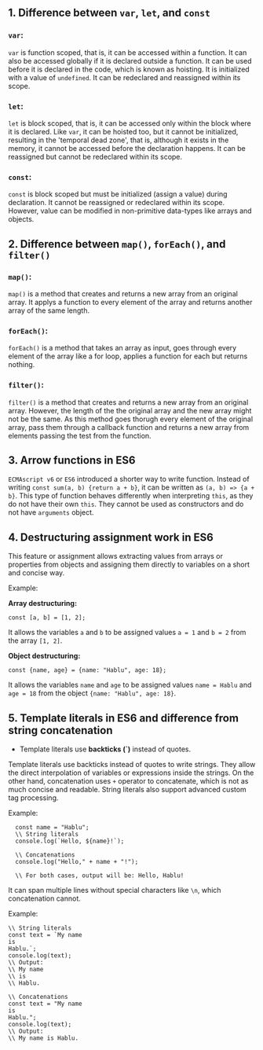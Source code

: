 ## **1. Difference between `var`, `let`, and `const`**

### **`var`**:
`var` is function scoped, that is, it can be accessed within a function. It can also be accessed globally if it is declared outside a function. It can be used before it is declared in the code, which is known as hoisting. It is initialized with a value of `undefined`. It can be redeclared and reassigned within its scope.  

### **`let`**:
`let` is block scoped, that is, it can be accessed only within the block where it is declared. Like `var`, it can be hoisted too, but it cannot be initialized, resulting in the 'temporal dead zone', that is, although it exists in the memory, it cannot be accessed before the declaration happens. It can be reassigned but cannot be redeclared within its scope.

### **`const`**:
`const` is block scoped but must be initialized (assign a value) during declaration. It cannot be reassigned or redeclared within its scope. However, value can be modified in non-primitive data-types like arrays and objects.

## **2. Difference between `map()`, `forEach()`, and `filter()`**

### **`map()`**:
`map()` is a method that creates and returns a new array from an original array. It applys a function to every element of the array and returns another array of the same length.

### **`forEach()`**:
`forEach()` is a method that takes an array as input, goes through every element of the array like a for loop, applies a function for each but returns nothing.

### **`filter()`**:
`filter()` is a method that creates and returns a new array from an original array. However, the length of the the original array and the new array might not be the same. As this method goes thorugh every element of the original array, pass them through a callback function and returns a new array from elements passing the test from the function.

## **3.  Arrow functions in ES6**

`ECMAscript v6` or `ES6` introduced a shorter way to write function. Instead of writing `const sum(a, b) {return a + b}`, it can be written as `(a, b) => {a + b}`. This type of function behaves differently when interpreting `this`, as they do not have their own `this`. They cannot be used as constructors and do not have `arguments` object.

## **4. Destructuring assignment work in ES6**
This feature or assignment allows extracting values from arrays or properties from objects and assigning them directly to variables on a short and concise way. 

Example:

**Array destructuring:**

`const [a, b] = [1, 2];`

It allows the variables `a` and `b` to be assigned values `a = 1` and `b = 2` from the array `[1, 2]`.

**Object destructuring:**

`const {name, age} = {name: "Hablu", age: 18};`

It allows the variables `name` and `age` to be assigned values `name = Hablu` and `age = 18` from the object `{name: "Hablu", age: 18}`.

## **5. Template literals in ES6 and difference from string concatenation**

* Template literals use **backticks (\`)** instead of quotes.

Template literals use backticks instead of quotes to write strings. They allow the direct interpolation of variables or expressions inside the strings. On the other hand, concatenation uses `+` operator to concatenate, which is not as much concise and readable. String literals also support advanced custom tag processing.

Example:
```
  const name = "Hablu";
  \\ String literals
  console.log(`Hello, ${name}!`);
  
  \\ Concatenations
  console.log("Hello," + name + "!");

  \\ For both cases, output will be: Hello, Hablu!

  ```
It can span multiple lines without special characters like `\n`, which concatenation cannot.

Example:

  ```  
  \\ String literals
  const text = `My name
  is
  Hablu.`;
  console.log(text);
  \\ Output:
  \\ My name
  \\ is
  \\ Hablu.

  \\ Concatenations
  const text = "My name 
  is 
  Hablu.";
  console.log(text);
  \\ Output:
  \\ My name is Hablu.
  ```